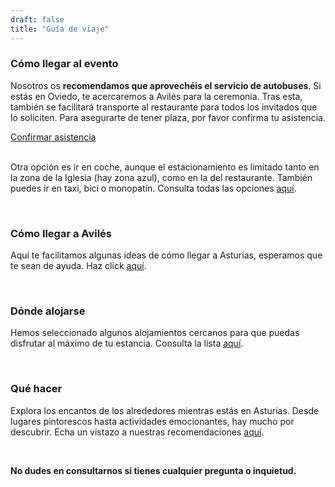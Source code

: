```yaml
---
draft: false
title: "Guía de viaje"
---
```


### Cómo llegar al evento

Nosotros os **recomendamos que aprovechéis el servicio de autobuses**. Si estás en Oviedo, te acercaremos a Avilés para la ceremonia. Tras esta, también se facilitará transporte al restaurante para todos los invitados que lo soliciten. Para asegurarte de tener plaza, por favor confirma tu asistencia.

<section class="button-container">
    <a href="https://docs.google.com/forms/d/e/1FAIpQLScq2pP8ATJLhpKHwHeiGDF7o2PFuoBEDatHrdL6Gm-oMKghQQ/viewform" target="_blank" class="button">Confirmar asistencia</a>
</section>

<br>

Otra opción es ir en coche, aunque el estacionamiento es limitado tanto en la zona de la Iglesia (hay zona azul), como en la del restaurante. También puedes ir en taxi, bici o monopatín. Consulta todas las opciones [aquí](/travel-wedding).

<br>

### Cómo llegar a Avilés

Aquí te facilitamos algunas ideas de cómo llegar a Asturias, esperamos que te sean de ayuda. Haz click [aquí](/travel).

<br>

### Dónde alojarse

Hemos seleccionado algunos alojamientos cercanos para que puedas disfrutar al máximo de tu estancia. Consulta la lista [aquí](/accommodation).

<br>

### Qué hacer

Explora los encantos de los alrededores mientras estás en Asturias. Desde lugares pintorescos hasta actividades emocionantes, hay mucho por descubrir. Echa un vistazo a nuestras recomendaciones [aquí](/plans).

<br>

**No dudes en consultarnos si tienes cualquier pregunta o inquietud.**
